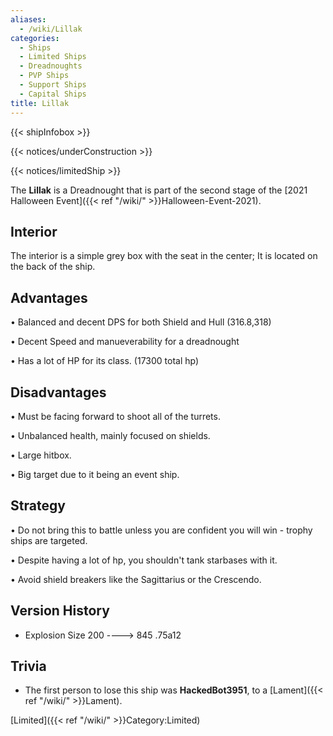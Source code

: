```yaml
---
aliases:
  - /wiki/Lillak
categories:
  - Ships
  - Limited Ships
  - Dreadnoughts
  - PVP Ships
  - Support Ships
  - Capital Ships
title: Lillak
---
```


{{< shipInfobox >}}

{{< notices/underConstruction >}}

{{< notices/limitedShip >}}

The **Lillak** is a Dreadnought that is part of the second stage of the [2021 Halloween Event]({{< ref "/wiki/" >}}Halloween-Event-2021).

## Interior

The interior is a simple grey box with the seat in the center; It is located on the back of the ship.

## Advantages

• Balanced and decent DPS for both Shield and Hull (316.8,318)

• Decent Speed and manueverability for a dreadnought

• Has a lot of HP for its class. (17300 total hp)

## Disadvantages

• Must be facing forward to shoot all of the turrets.

• Unbalanced health, mainly focused on shields.

• Large hitbox.

• Big target due to it being an event ship.

## Strategy

• Do not bring this to battle unless you are confident you will win - trophy ships are targeted.

• Despite having a lot of hp, you shouldn't tank starbases with it.

• Avoid shield breakers like the Sagittarius or the Crescendo.

## Version History

- Explosion Size 200 ----> 845 .75a12

## Trivia

- The first person to lose this ship was **HackedBot3951**, to a [Lament]({{< ref "/wiki/" >}}Lament).

[Limited]({{< ref "/wiki/" >}}Category:Limited)

